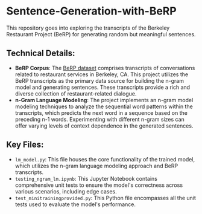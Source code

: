 # Sentence-Generation-with-BeRP
This repository goes into exploring the transcripts of the Berkeley Restaurant Project (BeRP) for generating random but meaningful sentences.

## Technical Details:
- **BeRP Corpus**: The [BeRP dataset](https://github.com/wooters/berp-trans) comprises transcripts of conversations related to restaurant services in Berkeley, CA. This project utilizes the BeRP transcripts as the primary data source for building the n-gram model and generating sentences. These transcripts provide a rich and diverse collection of restaurant-related dialogue.
- **n-Gram Language Modeling**: The project implements an n-gram model modeling techniques to analyze the sequential word patterns within the transcripts, which predicts the next word in a sequence based on the preceding n-1 words. Experimenting with different n-gram sizes can offer varying levels of context dependence in the generated sentences.

## Key Files:
- `lm_model.py`: This file houses the core functionality of the trained model, which utilizes the n-gram language modeling approach and BeRP transcripts.
- `testing_ngram_lm.ipynb`: This Jupyter Notebook contains comprehensive unit tests to ensure the model's correctness across various scenarios, including edge cases.
- `test_minitrainingprovided.py`: This Python file encompasses all the unit tests used to evaluate the model's performance.
